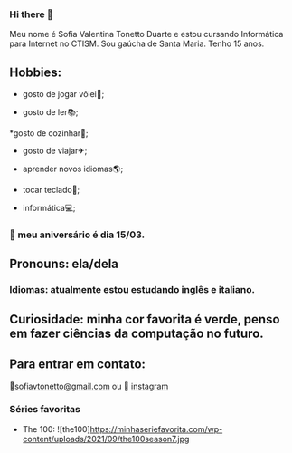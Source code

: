 ### Hi there 👋

Meu nome é Sofia Valentina Tonetto Duarte e estou cursando Informática para Internet no CTISM. Sou gaúcha de Santa Maria. Tenho 15 anos. 

## Hobbies:

* gosto de jogar vôlei🏐;

* gosto de ler📚;

*gosto de cozinhar🥣;

* gosto de viajar✈;

* aprender novos idiomas🌎;

* tocar teclado🎹;

* informática💻;

### 🎂 meu aniversário é dia 15/03.

## Pronouns: ela/dela

### Idiomas: atualmente estou estudando inglês e italiano.

## Curiosidade: minha cor favorita é verde, penso em fazer ciências da computação no futuro. 

## Para entrar em contato:
📧sofiavtonetto@gmail.com 
ou 
📍 [instagram](https://www.instagram.com/sofia_vtd/)

### Séries favoritas
* The 100: 
![the100]https://minhaseriefavorita.com/wp-content/uploads/2021/09/the100season7.jpg